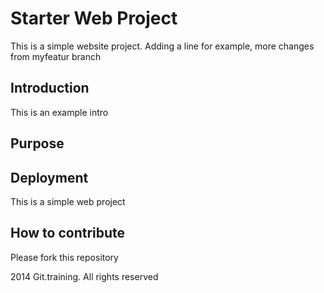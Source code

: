 # Starter Web Project

This is a simple website project. Adding a line for example,
more changes from myfeatur branch

## Introduction
This is an example intro

## Purpose

## Deployment

This is a simple web project

## How to contribute


Please fork this repository

2014 Git.training. All rights reserved